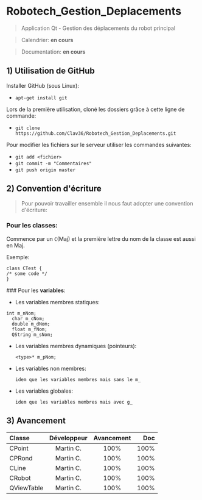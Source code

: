 # Robotech_Gestion_Deplacements
> Application Qt - Gestion des déplacements du robot principal

> Calendrier: **en cours**

> Documentation: **en cours**

## 1) Utilisation de GitHub

Installer GitHub (sous Linux):

- `apt-get install git`

Lors de la première utilisation, cloné les dossiers grâce à cette ligne de commande:

- `git clone https://github.com/Clav36/Robotech_Gestion_Deplacements.git`
  
Pour modifier les fichiers sur le serveur utiliser les commandes suivantes:

- `git add <fichier>`
- `git commit -m "Commentaires"`
- `git push origin master`
  
## 2) Convention d'écriture

> Pour pouvoir travailler ensemble il nous faut adopter une convention d'écriture:

### Pour les **classes**: 

Commence par un `C`(Maj) et la première lettre du nom de la classe est aussi en Maj. 

Exemple:

<pre><code>class CTest {
/* some code */
}</code></pre>


### Pour les **variables**:
- Les variables membres statiques:
<pre><code>int m_nNom;
  char m_cNom;
  double m_dNom;
  float m_fNom;
  QString m_sNom;
</code></pre>

- Les variables membres dynamiques (pointeurs):

  `<type>* m_pNom;`

- Les variables non membres:
  
  `idem que les variables membres mais sans le m_`
  
- Les variables globales:

  `idem que les variables membres mais avec g_`

## 3) Avancement

| Classe        | Développeur     | Avancement | Doc  |
| :------------ |:---------------:|:----------:| ----:|
| CPoint        | Martin C.       |       100% |  100%|
| CPRond        | Martin C.       |       100% |  100%|
| CLine         | Martin C.       |       100% |  100%|
| CRobot        | Martin C.       |       100% |  100%|
| QViewTable    | Martin C.       |       100% |  100%|



